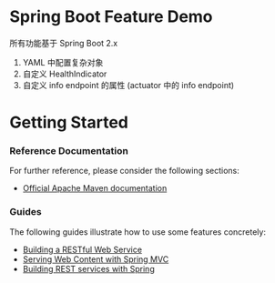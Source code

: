 # Spring Boot Feature Demo

所有功能基于 Spring Boot 2.x

1. YAML 中配置复杂对象
2. 自定义 HealthIndicator
3. 自定义 info endpoint 的属性 (actuator 中的 info endpoint) 



# Getting Started

### Reference Documentation
For further reference, please consider the following sections:

* [Official Apache Maven documentation](https://maven.apache.org/guides/index.html)

### Guides
The following guides illustrate how to use some features concretely:

* [Building a RESTful Web Service](https://spring.io/guides/gs/rest-service/)
* [Serving Web Content with Spring MVC](https://spring.io/guides/gs/serving-web-content/)
* [Building REST services with Spring](https://spring.io/guides/tutorials/bookmarks/)

